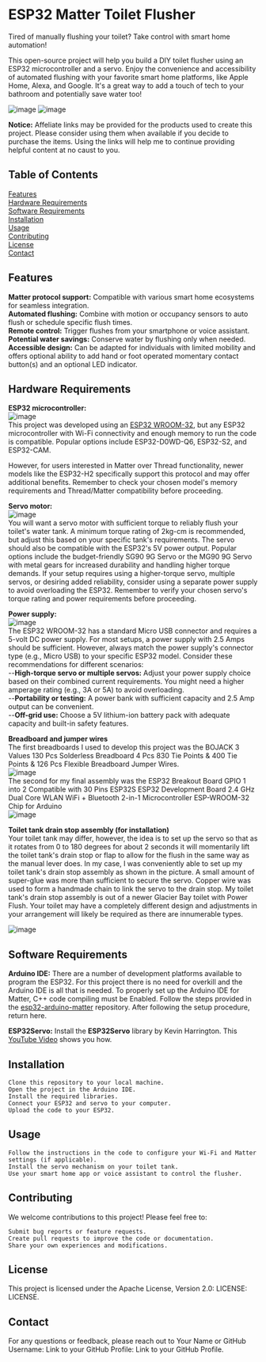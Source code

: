 # ESP32 Matter Toilet Flusher

Tired of manually flushing your toilet? Take control with smart home automation!  

This open-source project will help you build a DIY toilet flusher using an ESP32 microcontroller and a servo. Enjoy the convenience and accessibility of automated flushing with your favorite smart home platforms, like Apple Home, Alexa, and Google. It's a great way to add a touch of tech to your bathroom and potentially save water too!  

![image](https://github.com/MoTechnicalities/esp32-matter-toilet-flusher/assets/68468472/0c25c598-983b-45c8-b5d7-26047e2a724a)
![image](https://github.com/MoTechnicalities/esp32-matter-toilet-flusher/assets/68468472/8f62bbc7-c20e-4726-8e97-d4e22ab0b084)

  <b>Notice:</b> Affeliate links may be provided for the products used to create this project. Please consider using them when available if you decide to purchase the items. Using the links will help me to continue providing helpful content at no caust to you.  
## Table of Contents

[Features](https://github.com/MoTechnicalities/esp32-matter-toilet-flusher/tree/main#table-of-contents)  
[Hardware Requirements](https://github.com/MoTechnicalities/esp32-matter-toilet-flusher/tree/main#hardware-requirements)  
[Software Requirements](https://github.com/MoTechnicalities/esp32-matter-toilet-flusher/tree/main#software-requirements)  
[Installation](https://github.com/MoTechnicalities/esp32-matter-toilet-flusher/tree/main#installation)  
[Usage](https://github.com/MoTechnicalities/esp32-matter-toilet-flusher/tree/main#usage)  
[Contributing](https://github.com/MoTechnicalities/esp32-matter-toilet-flusher/tree/main#contributing)  
[License](https://github.com/MoTechnicalities/esp32-matter-toilet-flusher/tree/main#license)  
[Contact](https://github.com/MoTechnicalities/esp32-matter-toilet-flusher/tree/main#contact)

## Features

<b>Matter protocol support:</b> Compatible with various smart home ecosystems for seamless integration.  
<b>Automated flushing:</b> Combine with motion or occupancy sensors to auto flush or schedule specific flush times.  
<b>Remote control:</b> Trigger flushes from your smartphone or voice assistant.  
<b>Potential water savings:</b> Conserve water by flushing only when needed.  
<b>Accessible design:</b> Can be adapted for individuals with limited mobility and offers optional ability to add hand or foot operated momentary contact button(s) and an optional LED indicator.  

## Hardware Requirements

<b>ESP32 microcontroller:</b>  
![image](https://github.com/MoTechnicalities/esp32-matter-toilet-flusher/assets/68468472/95daf1dc-c422-453a-a972-34da97d16c24)    
    This project was developed using an [ESP32 WROOM-32](), but any ESP32 microcontroller with Wi-Fi connectivity and enough memory to run the code is compatible. Popular options include ESP32-D0WD-Q6, ESP32-S2, and ESP32-CAM.

However, for users interested in Matter over Thread functionality, newer models like the ESP32-H2 specifically support this protocol and may offer additional benefits. Remember to check your chosen model's memory requirements and Thread/Matter compatibility before proceeding.

<b>Servo motor:</b>  
![image](https://github.com/MoTechnicalities/esp32-matter-toilet-flusher/assets/68468472/0e4d99b0-0b74-405d-b336-5b5b734b5b82)    
    You will want a servo motor with sufficient torque to reliably flush your toilet's water tank. A minimum torque rating of 2kg-cm is recommended, but adjust this based on your specific tank's requirements. The servo should also be compatible with the ESP32's 5V power output. Popular options include the budget-friendly SG90 9G Servo or the MG90 9G Servo with metal gears for increased durability and handling higher torque demands. If your setup requires using a higher-torque servo, multiple servos, or desiring added reliability, consider using a separate power supply to avoid overloading the ESP32. Remember to verify your chosen servo's torque rating and power requirements before proceeding.  
    
<b>Power supply:</b>  
![image](https://github.com/MoTechnicalities/esp32-matter-toilet-flusher/assets/68468472/fe6838d3-5d2d-44de-b2ce-559d408305a5)  
    The ESP32 WROOM-32 has a standard Micro USB connector and requires a 5-volt DC power supply. For most setups, a power supply with 2.5 Amps should be sufficient. However, always match the power supply's connector type (e.g., Micro USB) to your specific ESP32 model. Consider these recommendations for different scenarios:  
  --<b>High-torque servo or multiple servos:</b> Adjust your power supply choice based on their combined current requirements. You might need a higher amperage rating (e.g., 3A or 5A) to avoid overloading.  
  --<b>Portability or testing:</b> A power bank with sufficient capacity and 2.5 Amp output can be convenient.  
  --<b>Off-grid use:</b> Choose a 5V lithium-ion battery pack with adequate capacity and built-in safety features.
    
<b>Breadboard and jumper wires</b>  
    The first breadboards I used to develop this project was the BOJACK 3 Values 130 Pcs Solderless Breadboard 4 Pcs 830 Tie Points & 400 Tie Points & 126 Pcs Flexible Breadboard Jumper Wires.   
    ![image](https://github.com/MoTechnicalities/esp32-matter-toilet-flusher/assets/68468472/345cd2ff-cdad-4c25-ac5b-f8bee517f102)    
      The second for my final assembly was the ESP32 Breakout Board GPIO 1 into 2 Compatible with 30 Pins ESP32S ESP32 Development Board 2.4 GHz Dual Core WLAN WiFi + Bluetooth 2-in-1 Microcontroller ESP-WROOM-32 Chip for Arduino  
    ![image](https://github.com/MoTechnicalities/esp32-matter-toilet-flusher/assets/68468472/6f721764-9ccf-4797-89d6-da9c91be9088)

<b>Toilet tank drain stop assembly (for installation)</b>  
Your toilet tank may differ, however, the idea is to set up the servo so that as it rotates from 0 to 180 degrees for about 2 seconds it will momentarily lift the toilet tank's drain stop or flap to allow for the flush in the same way as the manual lever does. In my case, I was conveniently able to set up my toilet tank's drain stop assembly as shown in the picture. A small amount of super-glue was more than sufficient to secure the servo. Copper wire was used to form a handmade chain to link the servo to the drain stop. My toilet tank's drain stop assembly is out of a newer Glacier Bay toilet with Power Flush. Your toilet may have a completely different design and adjustments in your arrangement will likely be required as there are innumerable types.  

![image](https://github.com/MoTechnicalities/esp32-matter-toilet-flusher/assets/68468472/b32c0ceb-3d1e-4dbc-9796-ec690edba42c)


## Software Requirements

<b>Arduino IDE:</b> There are a number of development platforms available to program the ESP32. For this project there is no need for overkill and the Arduino IDE is all that is needed. To properly set up the Arduino IDE for Matter, C++ code compiling must be Enabled. Follow the steps provided in the [esp32-arduino-matter](https://github.com/Yacubane/esp32-arduino-matter#installing-on-arduino-ide) repository. After following the setup procedure, return here.  

<b>ESP32Servo:</b> Install the <b>ESP32Servo</b> library by Kevin Harrington. This [YouTube Video](https://www.youtube.com/watch?v=e7D_n1LeyKk) shows you how.  

## Installation

    Clone this repository to your local machine.
    Open the project in the Arduino IDE.
    Install the required libraries.
    Connect your ESP32 and servo to your computer.
    Upload the code to your ESP32.

## Usage

    Follow the instructions in the code to configure your Wi-Fi and Matter settings (if applicable).
    Install the servo mechanism on your toilet tank.
    Use your smart home app or voice assistant to control the flusher.

## Contributing

We welcome contributions to this project! Please feel free to:

    Submit bug reports or feature requests.
    Create pull requests to improve the code or documentation.
    Share your own experiences and modifications.

## License

This project is licensed under the Apache License, Version 2.0: LICENSE: LICENSE.

## Contact

For any questions or feedback, please reach out to Your Name or GitHub Username: Link to your GitHub Profile: Link to your GitHub Profile.
